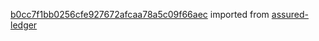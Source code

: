 [b0cc7f1bb0256cfe927672afcaa78a5c09f66aec](https://github.com/insolar/assured-ledger/commit/b0cc7f1bb0256cfe927672afcaa78a5c09f66aec) imported from [assured-ledger](https://github.com/insolar/assured-ledger)
